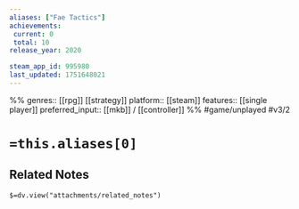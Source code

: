 ```yaml
---
aliases: ["Fae Tactics"]
achievements:
 current: 0
 total: 10
release_year: 2020

steam_app_id: 995980
last_updated: 1751648021
---
```

%%
genres:: [[rpg]] [[strategy]]
platform:: [[steam]]
features:: [[single player]]
preferred_input:: [[mkb]] / [[controller]]
%%
#game/unplayed
#v3/2

# `=this.aliases[0]`
## Related Notes
`$=dv.view("attachments/related_notes")`